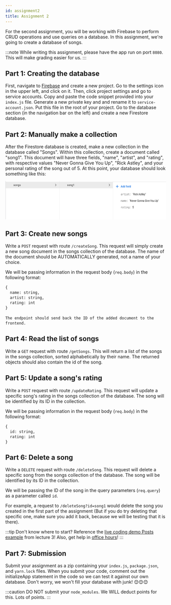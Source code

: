 ```yaml
---
id: assignment2
title: Assignment 2
---
```


For the second assignment, you will be working with Firebase to perform CRUD
operations and use queries on a database. In this assignment, we're going to
create a database of songs.

:::note
While writing this assignment, please have the app run on port `8080`.
This will make grading easier for us.
:::

## Part 1: Creating the database

First, navigate to [Firebase](https://firebase.google.com/) and create a
new project. Go to the settings icon in the upper left, and click on it. Then,
click project settings and go to service accounts. Copy and paste the code
snippet provided into your `index.js` file. Generate a new private key
and and rename it to `service-account.json`. Put this file in the root of your
project. Go to the database section (in the navigation bar on the left) and
create a new Firestore database.

## Part 2: Manually make a collection

After the Firestore database is created, make a new collection in the database
called "Songs". Within this collection, create a document called "song1".
This document will have three fields, "name", "artist", and "rating", with
respective values "Never Gonna Give You Up", "Rick Astley", and your
personal rating of the song out of 5. At this point, your database should look
something like this:

<img src="/static/img/a2_db.png" height="120px" width="600px" />

## Part 3: Create new songs

Write a `POST` request with route `/createSong`. This request will simply create
a new song document in the songs collection of the database. The name of the
document should be AUTOMATICALLY generated, not a name of your choice.

We will be passing information in the request body (`req.body`) in the following format:

```
{
  name: string,
  artist: string,
  rating: int
}

The endpoint should send back the ID of the added document to the frontend.
```

## Part 4: Read the list of songs

Write a `GET` request with route `/getSongs`. This will return a list of the
songs in the songs collection, sorted alphabetically by their name. The returned
objects should also contain the id of the song.

## Part 5: Update a song's rating

Write a `POST` request with route `/updateRating`. This request will update a
specific song's rating in the songs collection of the database. The song will
be identified by its ID in the collection.

We will be passing information in the request body (`req.body`) in the
following format:

```
{
  id: string,
  rating: int
}
```

## Part 6: Delete a song

Write a `DELETE` request with route `/deleteSong`. This request will delete
a specific song from the songs collection of the database. The song will be
identified by its ID in the collection.

We will be passing the ID of the song in the query parameters (`req.query`)
as a parameter called `id`.

For example, a request to `/deleteSong?id=song1` would delete the song
you created in the first part of the assignment (But if you do try deleting
that specific one, make sure you add it back, because we will be testing
that it is there).

:::tip
Don't know where to start? Reference the [live coding demo Posts example](./lecture3#SampleCode) from lecture 3! Also, get help in [office hours](introduction#when-are-office-hours)!
:::

## Part 7: Submission

Submit your assignment as a zip containing your `index.js`, `package.json`, and
`yarn.lock` files. When you submit your code, comment out the initializeApp statement
in the code so we can test it against our own database. Don't worry, we won't
fill your database with junk! 😊😊😊

:::caution
DO NOT submit your `node_modules`. We WILL deduct points for this.
Lots of points.
:::
